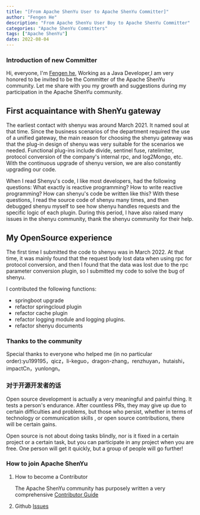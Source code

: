 ```yaml
---
title: "[From Apache ShenYu User to Apache ShenYu Committer]"
author: "Fengen He"
description: "From Apache ShenYu User Boy to Apache ShenYu Committer"
categories: "Apache ShenYu Committers"
tags: ["Apache ShenYu"]
date: 2022-08-04
---  
```


### Introduction of new Committer

Hi, everyone, I'm [Fengen he](https://github.com/moremind), Working as a Java Developer,I am very honored to be invited to be the Committer of the Apache ShenYu community. Let me share with you my growth and suggestions during my participation in the Apache ShenYu community.

## First acquaintance with ShenYu gateway

The earliest contact with shenyu was around March 2021. It named soul at that time. Since the business scenarios of the department required the use of a unified gateway, the main reason for choosing the shenyu gateway was that the plug-in design of shenyu was very suitable for the scenarios we needed. Functional plug-ins include divide, sentinel fuse, ratelimiter, protocol conversion of the company's internal rpc, and log2Mongo, etc. With the continuous upgrade of shenyu version, we are also constantly upgrading our code.

When I read Shenyu's code, I like most developers, had the following questions: What exactly is reactive programming? How to write reactive programming? How can shenyu's code be written like this? With these questions, I read the source code of shenyu many times, and then debugged shenyu myself to see how shenyu handles requests and the specific logic of each plugin. During this period, I have also raised many issues in the shenyu community, thank the shenyu community for their help.

## My OpenSource experience

The first time I submitted the code to shenyu was in March 2022. At that time, it was mainly found that the request body lost data when using rpc for protocol conversion, and then I found that the data was lost due to the rpc parameter conversion plugin, so I submitted my code to solve the bug of shenyu. 

I contributed the following functions:
- springboot upgrade
- refactor springcloud plugin
- refactor cache plugin
- refactor logging module and logging plugins.
- refactor shenyu documents

### Thanks to the community

Special thanks to everyone who helped me (in no particular order):yu199195，qicz，li-keguo，dragon-zhang，renzhuyan，hutaishi，impactCn，yunlongn。

### 对于开源开发者的话

Open source development is actually a very meaningful and painful thing. It tests a person's endurance. After countless PRs, they may give up due to certain difficulties and problems, but those who persist, whether in terms of technology or communication skills , or open source contributions, there will be certain gains.

Open source is not about doing tasks blindly, nor is it fixed in a certain project or a certain task, but you can participate in any project when you are free. One person will get it quickly, but a group of people will go further!

### How to join Apache ShenYu

1. How to become a Contributor

   The Apache ShenYu community has purposely written a very comprehensive [Contributor Guide](https://ShenYu.apache.org/community/contributor-guide/)

2. Github [Issues](https://github.com/apache/incubator-ShenYu/issues)
